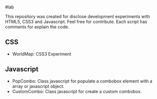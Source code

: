 #lab

This repository was created for disclose development experiments with HTML5, CSS3 and Javascript. Feel free for contribute. Each script has comments for explain the code.

## CSS
- WorldMap: CSS3 Experiment

## Javascript
- PopCombo: Class javascript for populate a combobox element with a array or javascript object.
- CustomCombo: Class javascript for create a custom combobox.
